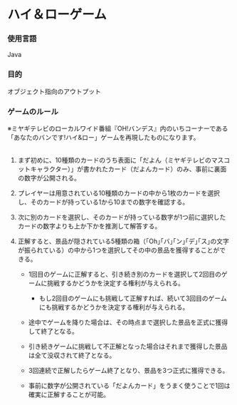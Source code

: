 # ハイ＆ローゲーム

### 使用言語
 Java

### 目的
オブジェクト指向のアウトプット

### ゲームのルール
※ミヤギテレビのローカルワイド番組『OH!バンデス』内のいちコーナーである「あなたのバンです!ハイ&ロー」ゲームを再現したものになります。<br>
<br>
1. まず初めに、10種類のカードのうち表面に「だよん（ミヤギテレビのマスコットキャラクター）」が書かれたカード（だよんカード）のみ、事前に裏面の数字が公開される。

1. プレイヤーは用意されている10種類のカードの中から1枚のカードを選択し、そのカードが持っている1から10までの数字を確認する。

1. 次に別のカードを選択し、そのカードが持っている数字が1つ前に選択したカードの数字よりも上か下かを推測して解答する。

1. 正解すると、景品が隠されている5種類の箱（｢Oh｣｢バ｣｢ン｣｢デ｣｢ス｣の文字が振られている）の中から1つを選択してその中の景品を獲得することができる。
    - 1回目のゲームに正解すると、引き続き別のカードを選択して2回目のゲームに挑戦するかどうかを決定する権利が与えられる。
    
        - もし2回目のゲームにも挑戦して正解すれば、続いて3回目のゲームにも挑戦するかどうかを決定する権利が与えられる。
        
    - 途中でゲームを降りた場合は、その時点まで選択した景品を正式に獲得して終了となる。
    
    - 引き続きゲームに挑戦して不正解となった場合はそれまで獲得した景品は全て没収されて終了となる。
    
    - 3回連続で正解したらゲーム終了となり、景品を3つ正式に獲得できる。
    
    - 事前に数字が公開されている「だよんカード」をうまく使うことで1回は確実に正解することが可能。
